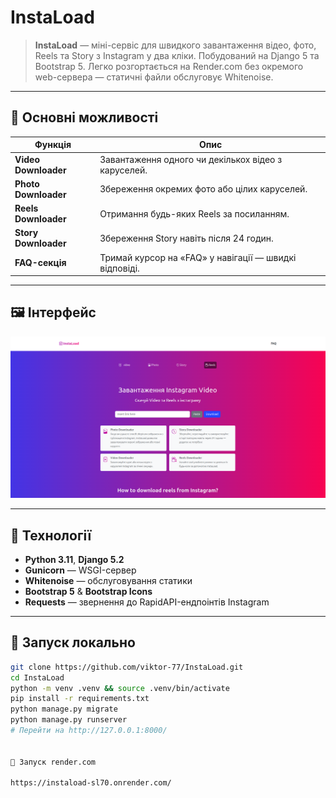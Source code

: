 # InstaLoad

> **InstaLoad** — міні-сервіс для швидкого завантаження відео, фото, Reels та Story з Instagram у два кліки. Побудований на Django 5 та Bootstrap 5. Легко розгортається на Render.com без окремого web-сервера — статичні файли обслуговує Whitenoise.

---

## 📸 Основні можливості

| Функція | Опис |
|---------|-------|
| **Video Downloader** | Завантаження одного чи декількох відео з каруселей. |
| **Photo Downloader** | Збереження окремих фото або цілих каруселей. |
| **Reels Downloader** | Отримання будь-яких Reels за посиланням. |
| **Story Downloader** | Збереження Story навіть після 24 годин. |
| **FAQ-секція**       | Тримай курсор на «FAQ» у навігації — швидкі відповіді. |

---

## 🖼️ Інтерфейс

![img.png](img.png)

---

## 🔧 Технології

- **Python 3.11**, **Django 5.2**
- **Gunicorn** — WSGI-сервер
- **Whitenoise** — обслуговування статики
- **Bootstrap 5** & **Bootstrap Icons**
- **Requests** — звернення до RapidAPI-ендпоінтів Instagram

---

## 🚀 Запуск локально

```bash
git clone https://github.com/viktor-77/InstaLoad.git
cd InstaLoad
python -m venv .venv && source .venv/bin/activate
pip install -r requirements.txt
python manage.py migrate
python manage.py runserver
# Перейти на http://127.0.0.1:8000/


🚀 Запуск render.com

https://instaload-sl70.onrender.com/
